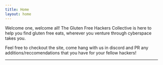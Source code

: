 ```yaml
---
title: Home
layout: home
---
```


Welcome one, welcome all! The Gluten Free Hackers Collective is here to help you find gluten free eats, wherever you venture through cyberspace takes you. 

Feel free to checkout the site, come hang with us in discord and PR any additions/reccomendations that you have for your fellow hackers!

----
